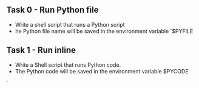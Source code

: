 ## Task 0 - Run Python file
- Write a shell script that runs a Python script
- he Python file name will be saved in the environment variable `$PYFILE


## Task 1 - Run inline
- Write a Shell script that runs Python code.
- The Python code will be saved in the environment variable $PYCODE



`
